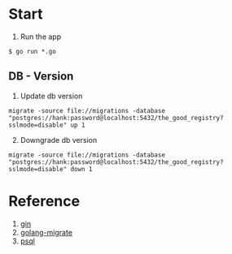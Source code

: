 # Start
1. Run the app
```
$ go run *.go
```

## DB - Version
1. Update db version
```  
migrate -source file://migrations -database "postgres://hank:password@localhost:5432/the_good_registry?sslmode=disable" up 1   
```
2. Downgrade db version
```
migrate -source file://migrations -database "postgres://hank:password@localhost:5432/the_good_registry?sslmode=disable" down 1 
```


# Reference
1. [gin](https://github.com/gin-gonic/gin)
2. [golang-migrate](https://github.com/golang-migrate/migrate)
3. [psql](https://www.postgresql.org/)